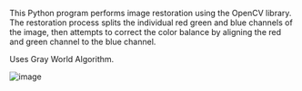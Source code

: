 This Python program performs image restoration using the OpenCV library. 
The restoration process splits the individual red green and blue channels of the image, then attempts to correct the color balance by aligning the red and green channel to the blue channel.

Uses Gray World Algorithm.

![image](https://github.com/OGskrrt/Photo-Alignment/assets/135557803/2de6924e-2041-4c25-9446-85f09f8c516c)
